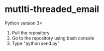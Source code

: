 # mutlti-threaded_email

  Python version 3<
  1. Pull the repository
  2. Go to the repository using bash console
  3. Type "python send.py"
